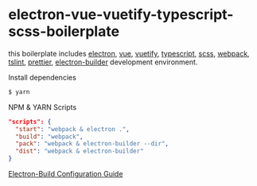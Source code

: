 # electron-vue-vuetify-typescript-scss-boilerplate

this boilerplate includes [electron](https://electronjs.org/), [vue](https://vuejs.org/), [vuetify](https://vuetifyjs.com), [typescript](https://www.typescriptlang.org/), [scss](https://sass-lang.com/guide), [webpack](https://webpack.js.org/), [tslint](https://palantir.github.io/tslint/), [prettier](https://prettier.io/), [electron-builder](https://www.electron.build/) development environment.

Install dependencies

```bash
$ yarn
```

NPM & YARN Scripts

```json
"scripts": {
  "start": "webpack & electron .",
  "build": "webpack",
  "pack": "webpack & electron-builder --dir",
  "dist": "webpack & electron-builder"
}
```

[Electron-Build Configuration Guide](https://www.electron.build/configuration/configuration)

